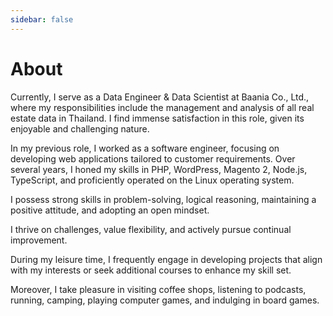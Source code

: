 ```yaml
---
sidebar: false
---
```

# About

Currently, I serve as a Data Engineer & Data Scientist at Baania Co., Ltd., where my responsibilities include the management and analysis of all real estate data in Thailand. I find immense satisfaction in this role, given its enjoyable and challenging nature.

In my previous role, I worked as a software engineer, focusing on developing web applications tailored to customer requirements. Over several years, I honed my skills in PHP, WordPress, Magento 2, Node.js, TypeScript, and proficiently operated on the Linux operating system.

I possess strong skills in problem-solving, logical reasoning, maintaining a positive attitude, and adopting an open mindset. 

I thrive on challenges, value flexibility, and actively pursue continual improvement.

During my leisure time, I frequently engage in developing projects that align with my interests or seek additional courses to enhance my skill set. 

Moreover, I take pleasure in visiting coffee shops, listening to podcasts, running, camping, playing computer games, and indulging in board games.
